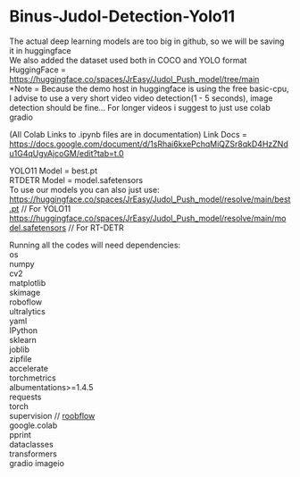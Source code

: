 # Binus-Judol-Detection-Yolo11

The actual deep learning models are too big in github, so we will be saving it in huggingface  
We also added the dataset used both in COCO and YOLO format  
HuggingFace = https://huggingface.co/spaces/JrEasy/Judol_Push_model/tree/main  
*Note = Because the demo host in huggingface is using the free basic-cpu, I advise to use a very short video video detection(1 - 5 seconds), image detection should be fine... For longer videos i suggest to just use colab gradio

(All Colab Links to .ipynb files are in documentation)
Link Docs = https://docs.google.com/document/d/1sRhai6kxePchqMiQZSr8qkD4HzZNdu1G4qUgvAjcoGM/edit?tab=t.0  


YOLO11 Model = best.pt  
RTDETR Model = model.safetensors  
To use our models you can also just use:  
https://huggingface.co/spaces/JrEasy/Judol_Push_model/resolve/main/best.pt // For YOLO11  
https://huggingface.co/spaces/JrEasy/Judol_Push_model/resolve/main/model.safetensors // For RT-DETR  

Running all the codes will need dependencies:    
os  
numpy  
cv2  
matplotlib  
skimage  
roboflow  
ultralytics  
yaml  
IPython  
sklearn  
joblib  
zipfile  
accelerate  
torchmetrics  
albumentations>=1.4.5  
requests  
torch  
supervision // [roobflow](https://github.com/roboflow/supervision.git)  
google.colab  
pprint  
dataclasses  
transformers   
gradio
imageio
